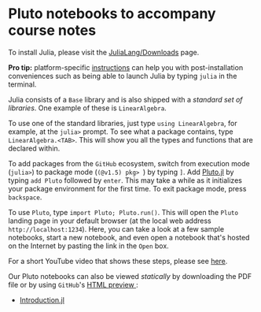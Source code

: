 # Pluto notebooks to accompany course notes

To install Julia, please visit the [JuliaLang/Downloads](https://julialang.org/downloads/) page.

**Pro tip:** platform-specific [instructions](https://julialang.org/downloads/platform/) can help you with post-installation conveniences such as being able to launch Julia by typing `julia` in the terminal.

Julia consists of a `Base` library and is also shipped with a *standard set of libraries*. One example of these is `LinearAlgebra`.

To use one of the standard libraries, just type `using LinearAlgebra`, for example, at the `julia>` prompt. To see what a package contains, type `LinearAlgebra.<TAB>`. This will show you all the types and functions that are declared within.

To add packages from the `GitHub` ecosystem, switch from execution mode (`julia>`) to package mode (`(@v1.5) pkg> `) by typing `]`. Add [Pluto.jl](https://github.com/fonsp/Pluto.jl) by typing `add Pluto` followed by `enter`. This may take a while as it initializes your package environment for the first time. To exit package mode, press `backspace`.

To use `Pluto`, type `import Pluto; Pluto.run()`. This will open the `Pluto` landing page in your default browser (at the local web address `http://localhost:1234`). Here, you can take a look at a few sample notebooks, start a new notebook, and even open a notebook that's hosted on the Internet by pasting the link in the `Open` box.

For a short YouTube video that shows these steps, please see [here](https://m.youtube.com/watch?v=OOjKEgbt8AI).

Our Pluto notebooks can also be viewed *statically* by downloading the PDF file or by using `GitHub`'s [HTML preview
](https://htmlpreview.github.io):

- [Introduction.jl](https://htmlpreview.github.io/?https://github.com/MikaelSlevinsky/MATH2160/blob/master/Notebooks/Introduction.jl.html)
